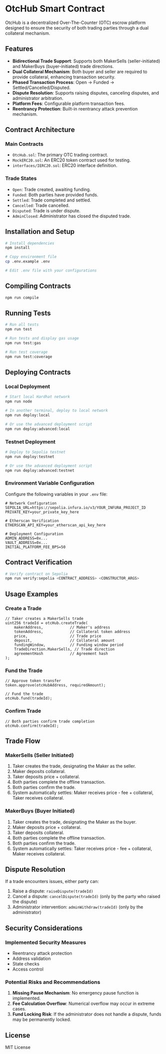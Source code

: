 # OtcHub Smart Contract

OtcHub is a decentralized Over-The-Counter (OTC) escrow platform designed to ensure the security of both trading parties through a dual collateral mechanism.

## Features

  - **Bidirectional Trade Support**: Supports both MakerSells (seller-initiated) and MakerBuys (buyer-initiated) trade directions.
  - **Dual Collateral Mechanism**: Both buyer and seller are required to provide collateral, enhancing transaction security.
  - **Phased Transaction Process**: Open → Funded → Settled/Cancelled/Disputed.
  - **Dispute Resolution**: Supports raising disputes, canceling disputes, and administrator arbitration.
  - **Platform Fees**: Configurable platform transaction fees.
  - **Reentrancy Protection**: Built-in reentrancy attack prevention mechanism.

## Contract Architecture

### Main Contracts

  - `OtcHub.sol`: The primary OTC trading contract.
  - `MockERC20.sol`: An ERC20 token contract used for testing.
  - `interfaces/IERC20.sol`: ERC20 interface definition.

### Trade States

  - `Open`: Trade created, awaiting funding.
  - `Funded`: Both parties have provided funds.
  - `Settled`: Trade completed and settled.
  - `Cancelled`: Trade cancelled.
  - `Disputed`: Trade is under dispute.
  - `AdminClosed`: Administrator has closed the disputed trade.

## Installation and Setup

```bash
# Install dependencies
npm install

# Copy environment file
cp .env.example .env

# Edit .env file with your configurations
```

## Compiling Contracts

```bash
npm run compile
```

## Running Tests

```bash
# Run all tests
npm run test

# Run tests and display gas usage
npm run test:gas

# Run test coverage
npm run test:coverage
```

## Deploying Contracts

### Local Deployment

```bash
# Start local Hardhat network
npm run node

# In another terminal, deploy to local network
npm run deploy:local

# Or use the advanced deployment script
npm run deploy:advanced:local
```

### Testnet Deployment

```bash
# Deploy to Sepolia testnet
npm run deploy:testnet

# Or use the advanced deployment script
npm run deploy:advanced:testnet
```

### Environment Variable Configuration

Configure the following variables in your `.env` file:

```env
# Network Configuration
SEPOLIA_URL=https://sepolia.infura.io/v3/YOUR_INFURA_PROJECT_ID
PRIVATE_KEY=your_private_key_here

# Etherscan Verification
ETHERSCAN_API_KEY=your_etherscan_api_key_here

# Deployment Configuration
ADMIN_ADDRESS=0x...
VAULT_ADDRESS=0x...
INITIAL_PLATFORM_FEE_BPS=50
```

## Contract Verification

```bash
# Verify contract on Sepolia
npm run verify:sepolia <CONTRACT_ADDRESS> <CONSTRUCTOR_ARGS>
```

## Usage Examples

### Create a Trade

```solidity
// Taker creates a MakerSells trade
uint256 tradeId = otcHub.createTrade(
    makerAddress,            // Maker's address
    tokenAddress,            // Collateral token address
    price,                   // Trade price
    deposit,                 // Collateral amount
    fundingWindow,           // Funding window period
    TradeDirection.MakerSells, // Trade direction
    agreementHash            // Agreement hash
);
```

### Fund the Trade

```solidity
// Approve token transfer
token.approve(otcHubAddress, requiredAmount);

// Fund the trade
otcHub.fund(tradeId);
```

### Confirm Trade

```solidity
// Both parties confirm trade completion
otcHub.confirm(tradeId);
```

## Trade Flow

### MakerSells (Seller Initiated)

1.  Taker creates the trade, designating the Maker as the seller.
2.  Maker deposits collateral.
3.  Taker deposits price + collateral.
4.  Both parties complete the offline transaction.
5.  Both parties confirm the trade.
6.  System automatically settles: Maker receives price - fee + collateral, Taker receives collateral.

### MakerBuys (Buyer Initiated)

1.  Taker creates the trade, designating the Maker as the buyer.
2.  Maker deposits price + collateral.
3.  Taker deposits collateral.
4.  Both parties complete the offline transaction.
5.  Both parties confirm the trade.
6.  System automatically settles: Taker receives price - fee + collateral, Maker receives collateral.

## Dispute Resolution

If a trade encounters issues, either party can:

1.  Raise a dispute: `raiseDispute(tradeId)`
2.  Cancel a dispute: `cancelDispute(tradeId)` (only by the party who raised the dispute)
3.  Administrator intervention: `adminWithdraw(tradeId)` (only by the administrator)

## Security Considerations

### Implemented Security Measures

  - Reentrancy attack protection
  - Address validation
  - State checks
  - Access control

### Potential Risks and Recommendations

1.  **Missing Pause Mechanism**: No emergency pause function is implemented.
2.  **Fee Calculation Overflow**: Numerical overflow may occur in extreme cases.
3.  **Fund Locking Risk**: If the administrator does not handle a dispute, funds may be permanently locked.

## License

MIT License
